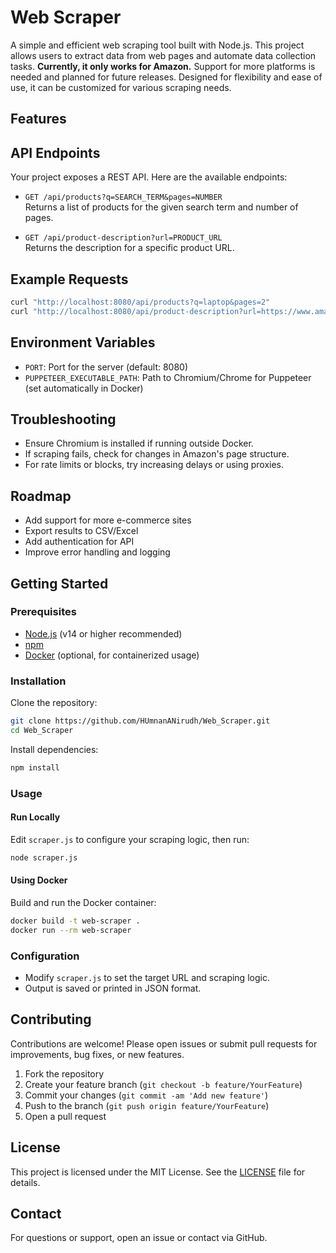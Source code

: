 # Web Scraper

A simple and efficient web scraping tool built with Node.js. This project allows users to extract data from web pages and automate data collection tasks. **Currently, it only works for Amazon.** Support for more platforms is needed and planned for future releases. Designed for flexibility and ease of use, it can be customized for various scraping needs.

## Features

## API Endpoints

Your project exposes a REST API. Here are the available endpoints:

- `GET /api/products?q=SEARCH_TERM&pages=NUMBER`  
  Returns a list of products for the given search term and number of pages.

- `GET /api/product-description?url=PRODUCT_URL`  
  Returns the description for a specific product URL.

## Example Requests

```sh
curl "http://localhost:8080/api/products?q=laptop&pages=2"
curl "http://localhost:8080/api/product-description?url=https://www.amazon.in/dp/B09XYZ1234"
```

## Environment Variables

- `PORT`: Port for the server (default: 8080)
- `PUPPETEER_EXECUTABLE_PATH`: Path to Chromium/Chrome for Puppeteer (set automatically in Docker)

## Troubleshooting

- Ensure Chromium is installed if running outside Docker.
- If scraping fails, check for changes in Amazon's page structure.
- For rate limits or blocks, try increasing delays or using proxies.

## Roadmap

- Add support for more e-commerce sites
- Export results to CSV/Excel
- Add authentication for API
- Improve error handling and logging

## Getting Started

### Prerequisites

- [Node.js](https://nodejs.org/) (v14 or higher recommended)
- [npm](https://www.npmjs.com/)
- [Docker](https://www.docker.com/) (optional, for containerized usage)

### Installation

Clone the repository:

```sh
git clone https://github.com/HUmnanANirudh/Web_Scraper.git
cd Web_Scraper
```

Install dependencies:

```sh
npm install
```

### Usage

#### Run Locally

Edit `scraper.js` to configure your scraping logic, then run:

```sh
node scraper.js
```

#### Using Docker

Build and run the Docker container:

```sh
docker build -t web-scraper .
docker run --rm web-scraper
```

### Configuration

- Modify `scraper.js` to set the target URL and scraping logic.
- Output is saved or printed in JSON format.

## Contributing

Contributions are welcome! Please open issues or submit pull requests for improvements, bug fixes, or new features.

1. Fork the repository
2. Create your feature branch (`git checkout -b feature/YourFeature`)
3. Commit your changes (`git commit -am 'Add new feature'`)
4. Push to the branch (`git push origin feature/YourFeature`)
5. Open a pull request

## License

This project is licensed under the MIT License. See the [LICENSE](LICENSE) file for details.

## Contact

For questions or support, open an issue or contact via GitHub.
